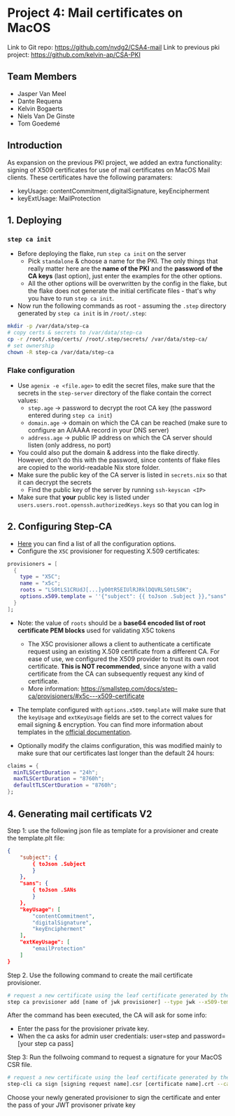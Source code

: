 # Project 4: Mail certificates on MacOS

Link to Git repo: https://github.com/nvdg2/CSA4-mail
Link to previous pki project: https://github.com/kelvin-ap/CSA-PKI

## Team Members

- Jasper Van Meel
- Dante Requena
- Kelvin Bogaerts
- Niels Van De Ginste
- Tom Goedemé

## Introduction

As expansion on the previous PKI project, we added an extra functionality: signing of X509 certificates for use of mail certificates on MacOS Mail clients.
These certificates have the following paramaters:

- keyUsage: contentCommitment,digitalSignature, keyEncipherment
- keyExtUsage: MailProtection

## 1. Deploying

### `step ca init`

- Before deploying the flake, run `step ca init` on the server
  - Pick `standalone` & choose a name for the PKI. The only things that really matter here are the **name of the PKI** and the **password of the CA keys** (last option), just enter the examples for the other options.
  - All the other options will be overwritten by the config in the flake, but the flake does not generate the initial certificate files - that's why you have to run `step ca init`.
- Now run the following commands as root - assuming the `.step` directory generated by `step ca init` is in `/root/.step`:

```bash
mkdir -p /var/data/step-ca
# copy certs & secrets to /var/data/step-ca
cp -r /root/.step/certs/ /root/.step/secrets/ /var/data/step-ca/
# set ownership
chown -R step-ca /var/data/step-ca
```

### Flake configuration

- Use `agenix -e <file.age>` to edit the secret files, make sure that the secrets in the `step-server` directory of the flake contain the correct values:
  - `step.age` -> password to decrypt the root CA key (the password entered during `step ca init`)
  - `domain.age` -> domain on which the CA can be reached (make sure to configure an A/AAAA record in your DNS server)
  - `address.age` -> public IP address on which the CA server should listen (only address, no port)
- You could also put the domain & address into the flake directly. However, don't do this with the password, since contents of flake files are copied to the world-readable Nix store folder.
- Make sure the public key of the CA server is listed in `secrets.nix` so that it can decrypt the secrets
  - Find the public key of the server by running `ssh-keyscan <IP>`
- Make sure that **your** public key is listed under `users.users.root.openssh.authorizedKeys.keys` so that you can log in

## 2. Configuring Step-CA

- [Here](https://smallstep.com/docs/step-ca/configuration/#basic-configuration-options) you can find a list of all the configuration options.
- Configure the `X5C` provisioner for requesting X.509 certificates:

```nix
provisioners = [
  {
    type = "X5C";
    name = "x5c";
    roots = "LS0tLS1CRUdJ[...]yO0tR5EIUlRJRklDQVRLS0tLS0K";
    options.x509.template = ''{"subject": {{ toJson .Subject }},"sans": {{ toJson .SANs }},"keyUsage": ["contentCommitment","digitalSignature","keyEncipherment"],"extKeyUsage": ["emailProtection"]}'';
  }
];
```

- Note: the value of `roots` should be a **base64 encoded list of root certificate PEM blocks** used for validating X5C tokens
  - The X5C provisioner allows a client to authenticate a certificate request using an existing X.509 certificate from a different CA. For ease of use, we configured the X509 provider to trust its own root certificate. **This is NOT   recommended**, since anyone with a valid certificate from the CA can subsequently request any kind of certificate.
  - More information: https://smallstep.com/docs/step-ca/provisioners/#x5c---x509-certificate

- The template configured with `options.x509.template` will make sure that the `keyUsage` and `extKeyUsage` fields are set to the correct values for email signing & encryption. You can find more information about templates in the [official documentation](https://smallstep.com/docs/step-ca/templates/#x509-templates).

- Optionally modify the claims configuration, this was modified mainly to make sure that our certificates last longer than the default 24 hours:

```nix
claims = {
  minTLSCertDuration = "24h";
  maxTLSCertDuration = "8760h";
  defaultTLSCertDuration = "8760h";
};
```

## 4. Generating mail certificats V2

Step 1: use the following json file as template for a provisioner and create the template.plt file:

```json
{
    "subject": {
        { toJson .Subject
        }
    },
    "sans": {
        { toJson .SANs
        }
    },
    "keyUsage": [
        "contentCommitment",
        "digitalSignature",
        "keyEncipherment"
    ],
    "extKeyUsage": [
        "emailProtection"
    ]
}
```

Step 2. Use the following command to create the mail certificate provisioner.

```bash
# request a new certificate using the leaf certificate generated by the previous command
step ca provisioner add [name of jwk provisioner] --type jwk --x509-template template.plt --create --ca-url [url of ca]
```

After the command has been executed, the CA will ask for some info:

- Enter the pass for the provisioner private key.
- When the ca asks for admin user credentials: user=step and password=[your step ca pass]

Step 3: Run the follwoing command to request a signature for your MacOS CSR file.

```bash
# request a new certificate using the leaf certificate generated by the previous command
step-cli ca sign [signing request name].csr [certificate name].crt --ca-url [url of ca]
```

Choose your newly generated provisioner to sign the certificate and enter the pass of your JWT provisoner private key

